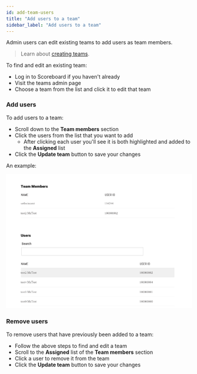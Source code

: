 ```yaml
---
id: add-team-users
title: "Add users to a team"
sidebar_label: "Add users to a team"
---
```


Admin users can edit existing teams to add users as team members.

> Learn about [creating teams](admin/create-team.md).

To find and edit an existing team:

- Log in to Scoreboard if you haven't already
- Visit the teams admin page
- Choose a team from the list and click it to edit that team

### Add users

To add users to a team:

- Scroll down to the **Team members** section
- Click the users from the list that you want to add
  - After clicking each user you'll see it is both highlighted and added to the **Assigned** list
- Click the **Update team** button to save your changes

An example:

![Assigning users to a team](assets/img/add-team-users.png)

### Remove users

To remove users that have previously been added to a team:

- Follow the above steps to find and edit a team
- Scroll to the **Assigned** list of the **Team members** section
- Click a user to remove it from the team
- Click the **Update team** button to save your changes
